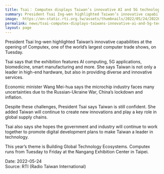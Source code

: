 ```yaml
---
title: Tsai： Computex displays Taiwan’s innovative AI and 5G technologies
summary: President Tsai Ing-wen highlighted Taiwan’s innovative capabilities at the opening of Computex, one of the world’s largest computer trade shows, on Tuesday.
image:  https://en-static.rti.org.tw/assets/thumbnails/2022/05/24/20220524000021M.jpg
permalink: news/tsai-computex-displays-taiwans-innovative-ai-and-5g-technologies/
layout: page
---
```

President Tsai Ing-wen highlighted Taiwan’s innovative capabilities at the opening of Computex, one of the world’s largest computer trade shows, on Tuesday.

Tsai says that the exhibition features AI computing, 5G applications, biomedicine, smart manufacturing and more. She says Taiwan is not only a leader in high-end hardware, but also in providing diverse and innovative services. 

Economic minister Wang Mei-hua says the microchip industry faces many uncertainties due to the Russian-Ukraine War, China’s lockdown and inflation.

Despite these challenges, President Tsai says Taiwan is still confident. She added Taiwan will continue to create new innovations and play a key role in global supply chains. 

Tsai also says she hopes the government and industry will continue to work together to promote digital development plans to make Taiwan a leader in technology.

This year’s theme is Building Global Technology Ecosystems.  Computex runs from Tuesday to Friday at the Nangang Exhibition Center in Taipei.

Date: 2022-05-24
<br/>
Source: RTI (Radio Taiwan International)
